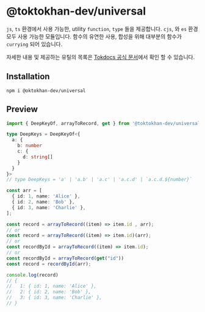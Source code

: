 # @toktokhan-dev/universal

`js`, `ts` 환경에서 사용 가능한, utility `function`, `type` 들을 제공합니다. `cjs`, 와 `es` 환경 모두 사용 가능한 모듈입니다. 함수의 유연한 사용, 합성을 위해 대부분의 함수가 `currying` 되어 있습니다.

자세한 내용 및 제공하는 유틸의 목록은 [Tokdocs 공식 문서](https://toktokhan-dev-docs.vercel.app/docs/universal)에서 확인 할 수 있습니다.

## Installation

```
npm i @oktokhan-dev/universal
```

## Preview

```ts
import { DeepKeyOf, arrayToRecord, get } from '@toktokhan-dev/universal'

type DeepKeys = DeepKeyOf<{
  a: {
    b: number
    c: {
      d: string[]
    }
  }
}>
// type DeepKeys = 'a' | 'a.b' | 'a.c' | 'a.c.d' | `a.c.d.${number}`

const arr = [
  { id: 1, name: 'Alice' },
  { id: 2, name: 'Bob' },
  { id: 3, name: 'Charlie' },
];

const record = arrayToRecord((item) => item.id , arr);
// or
const record = arrayToRecord((item) => item.id)(arr);
// or
const recordById = arrayToRecord((item) => item.id);
// or
const recordById = arrayToRecord(get("id"))
const record = recordById(arr);

console.log(record)
// {
//   1: { id: 1, name: 'Alice' },
//   2: { id: 2, name: 'Bob' },
//   3: { id: 3, name: 'Charlie' },
// }
```
